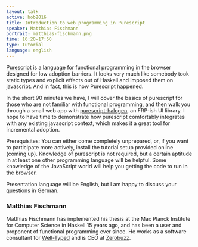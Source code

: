 ```yaml
---
layout: talk
active: bob2016
title: Introduction to web programming in Purescript
speaker: Matthias Fischmann
portrait: matthias-fischmann.png
time: 16:20-17:50
type: Tutorial
language: english
---
```


[Purescript](http://www.purescript.org/) is a language for
functional programming in the browser designed for low adoption
barriers.  It looks very much like somebody took static types and
explicit effects out of Haskell and imposed them on javascript.  And
in fact, this is how Purescript happened.

In the short 90 minutes we have, I will cover the basics of purescript
for those who are not familiar with functional programming, and then
walk you through a small web app with <a href="https://github.com/slamdata/purescript-halogen">purescript-halogen</a>,
an FRP-ish UI library.  I hope to have time to demonstrate how
purescript comfortably integrates with any existing javascript
context, which makes it a great tool for incremental adoption.

Prerequisites: You can either come completely unprepared, or, if you
want to participate more actively, install the tutorial setup provided
online (coming up).  Knowledge of purescript is not required, but a
certain aptitude in at least one other programming language will be
helpful.  Some knowledge of the JavaScript world will help you getting
the code to run in the browser.

Presentation language will be English, but I am happy to discuss your
questions in German.

### Matthias Fischmann

Matthias Fischmann has implemented his thesis at the Max Planck
Institute for Computer Science in Haskell 15 years ago, and has been a
user and proponent of functional programming ever since.  He works as
a software consultant for [Well-Typed](`well-typed.com`) and is CEO at
[Zerobuzz](zerobuzz.net).
